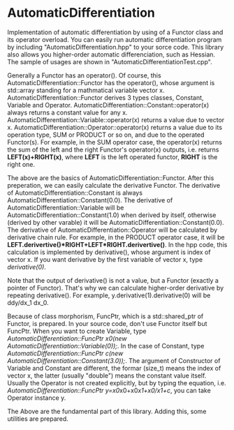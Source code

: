 # AutomaticDifferentiation
Implementation of automatic differentiation by using of a Functor class and its operator overload.
You can easily run automatic differentiation program by including "AutomaticDifferentiation.hpp" to your sorce code.
This library also allows you higher-order automatic differenciation, such as Hessian.
The sample of usages are shown in "AutomaticDifferentiationTest.cpp".

Generally a Functor has an operator().
Of course, this AutomaticDifferentiation::Functor has the operator(),
whose argument is std::array standing for a mathmatical variable vector x.
AutomaticDifferentiation::Functor derives 3 types classes, Constant, Variable and Operator.
AutomaticDifferentiation::Constant::operator(x) always returns a constant value for any x.
AutomaticDifferentiation::Variable::operator(x) returns a value due to vector x.
AutomaticDifferentiation::Operator::operator(x) returns a value due to its operation type, SUM or PRODUCT or so on,
and due to the operated Functor(s).
For example, in the SUM operator case, the operator(x) returns the sum of the left and the right Functor's operator(x) outputs,
i.e. returns **LEFT(x)+RIGHT(x)**, where **LEFT** is the left operated functor, **RIGHT** is the right one.

The above are the basics of AutomaticDifferentiation::Functor.
After this preperation, we can easily calculate the derivative Functor.
The derivative of AutomaticDifferentiation::Constant is always AutomaticDifferentiation::Constant(0.0).
The derivative of AutomaticDifferentiation::Variable will be AutomaticDifferentiation::Constant(1.0) when derived by itself,
otherwise (derived by other varable) it will be AutomaticDifferentiation::Constant(0.0).
The derivative of AutomaticDifferentiation::Operator will be calculated by derivative chain rule.
For example, in the PRODUCT operator case, it will be **LEFT.derivertive()\*RIGHT+LEFT\*RIGHT.derivertive()**.
In the hpp code, this calculation is implemented by derivative(), whose argument is index of vector x.
If you want derivative by the first variable of vector x, type *derivative(0)*.

Note that the output of derivative() is not a value, but a Functor (exactly a pointer of Functor).
That's why we can calculate higher-order derivative by repeating derivative(). For example, y.derivative(1).derivative(0) will be ddy/dx_1 dx_0.

Because of class morphorism, FuncPtr, which is a std::shared_ptr of Functor, is prepared.
In your source code, don't use Functor itself but FuncPtr.
When you want to create Variable, type *AutomaticDifferentiation::FuncPtr x0(new AutomaticDifferentiation::Variable(0));*.
In the case of Constant, type *AutomaticDifferentiation::FuncPtr c(new AutomaticDifferentiation::Constant(3.0));*.
The argument of Constructor of Variable and Constant are different,
the formar (size_t) means the index of vector x, the latter (usually "double") means the constant value itself.
Usually the Operator is not created explicitly,
but by typing the equation, i.e. *AutomaticDifferentiation::FuncPtr y=x0*x0+x0*x1+x0/x1+c*,
you can take Operator instance y.

The Above are the fundamental part of this library. Adding this, some utilities are prepared.

